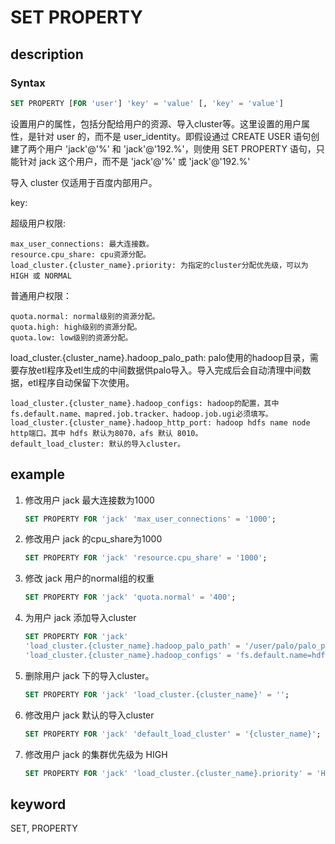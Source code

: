 # SET PROPERTY

## description

### Syntax

```SQL
SET PROPERTY [FOR 'user'] 'key' = 'value' [, 'key' = 'value']
```

设置用户的属性，包括分配给用户的资源、导入cluster等。这里设置的用户属性，是针对 user 的，而不是 user_identity。即假设通过 CREATE USER 语句创建了两个用户 'jack'@'%' 和 'jack'@'192.%'，则使用 SET PROPERTY 语句，只能针对 jack 这个用户，而不是 'jack'@'%' 或 'jack'@'192.%'

导入 cluster 仅适用于百度内部用户。

key:

超级用户权限:

```plain text
max_user_connections: 最大连接数。
resource.cpu_share: cpu资源分配。
load_cluster.{cluster_name}.priority: 为指定的cluster分配优先级，可以为 HIGH 或 NORMAL
```

普通用户权限：

```plain text
quota.normal: normal级别的资源分配。
quota.high: high级别的资源分配。
quota.low: low级别的资源分配。
```

load_cluster.{cluster_name}.hadoop_palo_path: palo使用的hadoop目录，需要存放etl程序及etl生成的中间数据供palo导入。导入完成后会自动清理中间数据，etl程序自动保留下次使用。

```plain text
load_cluster.{cluster_name}.hadoop_configs: hadoop的配置，其中fs.default.name、mapred.job.tracker、hadoop.job.ugi必须填写。
load_cluster.{cluster_name}.hadoop_http_port: hadoop hdfs name node http端口。其中 hdfs 默认为8070，afs 默认 8010。
default_load_cluster: 默认的导入cluster。
```

## example

1. 修改用户 jack 最大连接数为1000

    ```SQL
    SET PROPERTY FOR 'jack' 'max_user_connections' = '1000';
    ```

2. 修改用户 jack 的cpu_share为1000

    ```SQL
    SET PROPERTY FOR 'jack' 'resource.cpu_share' = '1000';
    ```

3. 修改 jack 用户的normal组的权重

    ```SQL
    SET PROPERTY FOR 'jack' 'quota.normal' = '400';
    ```

4. 为用户 jack 添加导入cluster

    ```SQL
    SET PROPERTY FOR 'jack'
    'load_cluster.{cluster_name}.hadoop_palo_path' = '/user/palo/palo_path',
    'load_cluster.{cluster_name}.hadoop_configs' = 'fs.default.name=hdfs://dpp.cluster.com:port;mapred.job.tracker=dpp.cluster.com:port;hadoop.job.ugi=user,password;mapred.job.queue.name=job_queue_name_in_hadoop;mapred.job.priority=HIGH;';
    ```

5. 删除用户 jack 下的导入cluster。

    ```SQL
    SET PROPERTY FOR 'jack' 'load_cluster.{cluster_name}' = '';
    ```

6. 修改用户 jack 默认的导入cluster

    ```SQL
    SET PROPERTY FOR 'jack' 'default_load_cluster' = '{cluster_name}';
    ```

7. 修改用户 jack 的集群优先级为 HIGH

    ```SQL
    SET PROPERTY FOR 'jack' 'load_cluster.{cluster_name}.priority' = 'HIGH';
    ```

## keyword

SET, PROPERTY
